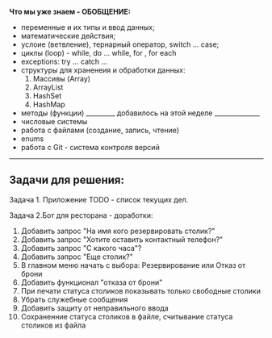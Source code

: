 **Что мы уже знаем - ОБОБЩЕНИЕ:**
- переменные и их типы и ввод данных;
- математические действия;
- услоие (ветвление), тернарный оператор, switch ... case;
- циклы (loop) - while, do ... while, for , for each
- exceptions: try ... catch ...
- cтруктуры для храненеия и обработки данных:
    1. Массивы (Array)
    2. ArrayList
    3. HashSet
    4. HashMap
- методы (функции)
  _________ добавилось на этой неделе ______________
- числовые системы
- работа с файлами (создание, запись, чтение)
- enums
- работа с Git - система контроля версий
__________________________________________________


## Задачи для решения:
Задача 1. Приложение TODO - список текущих дел.

Задача 2.Бот для ресторана - доработки:
1. Добавить запрос "На имя кого резервировать столик?"
2. Добавить запрос "Хотите оставить контактный телефон?"
2. Добавить запрос "С какого часа"?
3. Добавить запрос "Еще столик?"
4. В главном меню начать с выбора: Резервирование или Отказ от брони
5. Добавить функционал "отказа от брони"
6. При печати статуса столиков показывать только свободные столики
7. Убрать служебные сообщения
8. Добавить защиту от неправильного ввода
9. Сохраненние статуса столиков в файле, считывание статуса столиков из файла



